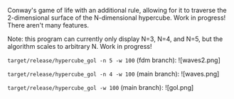 Conway's game of life with an additional rule, allowing for it to traverse the 2-dimensional surface of the N-dimensional hypercube. Work in progress! There aren't many features.

Note: this program can currently only display N=3, N=4, and N=5, but the algorithm scales to arbitrary N. Work in progress!

`target/release/hypercube_gol -n 5 -w 100` (fdm branch):
![waves2.png]

`target/release/hypercube_gol -n 4 -w 100` (main branch):
![waves.png]

`target/release/hypercube_gol -w 100` (main branch):
![gol.png]

